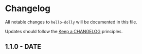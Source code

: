 # Changelog

All notable changes to `hello-dolly` will be documented in this file.

Updates should follow the [Keep a CHANGELOG](http://keepachangelog.com/) principles.

## 1.1.0 - DATE
